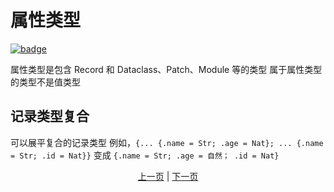 # 属性类型

[![badge](https://img.shields.io/endpoint.svg?url=https%3A%2F%2Fgezf7g7pd5.execute-api.ap-northeast-1.amazonaws.com%2Fdefault%2Fsource_up_to_date%3Fowner%3Derg-lang%26repos%3Derg%26ref%3Dmain%26path%3Ddoc/EN/syntax/type/09_attributive.md%26commit_hash%3Dbaf9e9597fbe528ed07a354a2b145e42ceef9e42)](https://gezf7g7pd5.execute-api.ap-northeast-1.amazonaws.com/default/source_up_to_date?owner=erg-lang&repos=erg&ref=main&path=doc/EN/syntax/type/09_attributive.md&commit_hash=baf9e9597fbe528ed07a354a2b145e42ceef9e42)

属性类型是包含 Record 和 Dataclass、Patch、Module 等的类型
属于属性类型的类型不是值类型

## 记录类型复合

可以展平复合的记录类型
例如，`{... {.name = Str; .age = Nat}; ... {.name = Str; .id = Nat}}` 变成 `{.name = Str; .age = 自然； .id = Nat}`

<p align='center'>
    <a href='./08_value.md'>上一页</a> | <a href='./10_interval.md'>下一页</a>
</p>